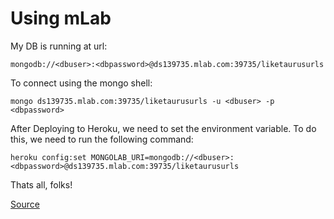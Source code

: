 
# Using mLab

My DB is running at url:

    mongodb://<dbuser>:<dbpassword>@ds139735.mlab.com:39735/liketaurusurls

To connect using the mongo shell:
    
    mongo ds139735.mlab.com:39735/liketaurusurls -u <dbuser> -p <dbpassword>
    
After Deploying to Heroku, we need to set the environment variable. To do this, we need to run the following command:

    heroku config:set MONGOLAB_URI=mongodb://<dbuser>:<dbpassword>@ds139735.mlab.com:39735/liketaurusurls

Thats all, folks!

[Source](https://github.com/FreeCodeCamp/FreeCodeCamp/wiki/Using-MongoDB-And-Deploying-To-Heroku)